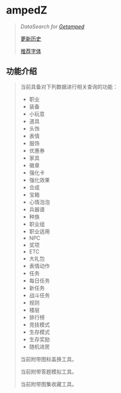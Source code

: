 # ampedZ
>*DataSearch for [Getamped](http://bfo.sdo.com/)*
>
>[更新历史](WHATSNEW.md)
>
>[推荐字体](FONTS.md)
## 功能介绍
>当前具备对下列数据进行相关查询的功能：
>
>* 职业
>* 装备
>* 小玩意
>* 道具
>* 头饰
>* 表情
>* 服饰
>* 优惠券
>* 家具
>* 徽章
>* 强化卡
>* 强化效果
>* 合成
>* 宝箱
>* 心情泡泡
>* 兵器谱
>* 种族
>* 职业组
>* 职业适用
>* NPC
>* 奖项
>* ETC
>* 大礼包
>* 表情动作
>* 任务
>* 每日任务
>* 新任务
>* 战斗任务
>* 规则
>* 楼层
>* 排行榜
>* 竞技模式
>* 生存模式
>* 生存奖励
>* 随机进房
>
>当前附带图标盖换工具。
>
>当前附带答题模拟工具。
>
>当前附带图集收藏工具。
